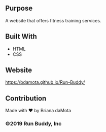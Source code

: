 
## Purpose 
A website that offers fitness training services.

## Built With 
* HTML 
* CSS 

## Website 
https://bdamota.github.io/Run-Buddy/

## Contribution 
Made with ❤ by Briana daMota

### ©️2019 Run Buddy, Inc 

